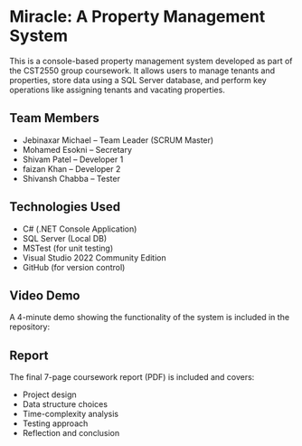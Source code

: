 # Miracle: A Property Management System
This is a console-based property management system developed as part of the CST2550 group coursework. It allows users to manage tenants and properties, store data using a SQL Server database, and perform key operations like assigning tenants and vacating properties.

## Team Members
- Jebinaxar Michael – Team Leader (SCRUM Master)
- Mohamed Esokni – Secretary
- Shivam Patel – Developer 1
- faizan Khan – Developer 2
- Shivansh Chabba – Tester
  

## Technologies Used
- C# (.NET Console Application)
- SQL Server (Local DB)
- MSTest (for unit testing)
- Visual Studio 2022 Community Edition
- GitHub (for version control)

## Video Demo
A 4-minute demo showing the functionality of the system is included in the repository:
 

## Report
The final 7-page coursework report (PDF) is included and covers:
- Project design
- Data structure choices
- Time-complexity analysis
- Testing approach
- Reflection and conclusion


